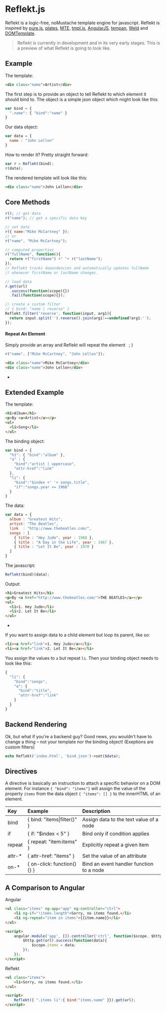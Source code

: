 # Reflekt.js

Reflekt is a logic-free, noMustache template engine for javascript. Reflekt is inspired by [pure.js](http://beebole.com/pure/), [plates](https://github.com/flatiron/plates/), [MTE](http://mootools.net/forge/p/moo_template_engine), [tmpl.js](https://zealdev.wordpress.com/2008/02/22/mootools-template-engine-a-new-approach/), [AngularJS](https://angularjs.org/), [tempan](https://github.com/watoki/tempan), [Weld](https://github.com/tmpvar/weld) and [DOMTemplate](http://camendesign.com/code/dom_templating).

> Reflekt is currently in development and in its very early stages. This is a preview of what Reflekt is going to look like.

## Example

The template:
```html
<div class="name">Artist</div>
```
The first step is to provide an object to tell Reflekt to which element it should bind to. The object is a simple json object which might look like this:

```js
var bind = {
  ".name": { "bind":"name" }
}
```

Our data object:
```js
var data = {
  name : "John Lellon"
}
```

How to render it? Pretty straight forward:
```js
var r = Reflekt(bind);
r(data);
```

The rendered template will look like this:
```html
<div class="name">John Lellon</div>
```


## Core Methods

```js
r(); // get data
r("name"); // get a specific data key

// set data
r({ name:"Mike McCartney" }); 
// or
r("name", "Mike McCartney");

// computed properties
r("fullName", function(){
  return r("firstName") +" "+ r("lastName");
});
// Reflekt tracks dependencies and automatically updates fullName
// whenever firstName or lastName changes.

// load data
r.get(url)
  .success(function(scope){})
  .fail(function(scope){});

// create a custom filter
// { bind: "name | reverse" }
Reflekt.filter('reverse', function(input, arg1){
  return input.split('').reverse().join(arg1!==undefined?arg1:'');
});
```


#### Repeat An Element

Simply provide an array and Reflekt will repeat the element &nbsp; ; )

```js
r("name", ["Mike McCartney", "John Lellon"]);
```

```html
<div class="name">Mike McCartney</div>
<div class="name">John Lellon</div>
```
-

## Extended Example

The template:
```html
<h1>Album</h1>
<p>By <a>Artist</a></p>
<ul>
  <li>Song</li>
</ul>
```

The binding object:
```js
var bind = {
  "h1": { "bind":"album" },
  "a" : { 
    "bind":"artist | uppercase", 
    "attr-href":"link" 
  },
  "li": { 
    "bind":"$index +' '+ songs.title", 
    "if":"songs.year <= 1968"
  }
}
```

The data:
```js
var data = {
  album : "Greatest Hits",
  artist: "The Beatles",
  link  : "http://www.thebeatles.com/",
  songs : [
    { title : "Hey Jude", year : 1968 },
    { title : "A Day in the Life", year : 1967 },
    { title : "Let It Be", year : 1970 }
  ]
}
```

The javascript:
```js
Reflekt(bind)(data);
```

Output:
```html
<h1>Greatest Hits</h1>
<p>By <a href="http://www.thebeatles.com/">THE BEATLES</a></p>
<ul>
  <li>1. Hey Jude</li>
  <li>2. Let It Be</li>
</ul>
```
-

If you want to assign data to a child element but loop its parent, like so:

```html
<li><a href="link">1. Hey Jude</a></li>
<li><a href="link">2. Let It Be</a></li>
```
You assign the values to `a` but repeat `li`. Then your binding object needs to look like this:
```js
{
  "li": {
    "bind":"songs",
    "a": { 
      "bind":"title", 
      "attr-href":"link" 
    }
  }
}
```

## Backend Rendering

Ok, but what if you're a backend guy? Good news, you wouldn't have to change a thing – not your template nor the binding object! (Exeptions are custom filters)

```php
echo Reflekt('index.html', 'bind.json')->set($data);
```

## Directives

A directive is basically an instruction to attach a specific behavior on a DOM element. For instance `{ "bind": "items"}` will assign the value of the property `items` from the data object `{ "items": [] }` to the innerHTML of an element.

|Key    |Example|Description|
|:------|:------|:----------|
|bind   |{ bind: "items\|filter()" }|Assign data to the text value of a node| 
|if     |{ if: "$index < 5" }|Bind only if condition applies|
|repeat |{ repeat: "item:items" }|Explicitly repeat a given item|
|attr-* |{ attr-href: "items" }|Set the value of an attribute|
|on-*   |{ on-click: function(){} }|Bind an event handler function to a node|


## A Comparison to Angular

Angular

```html
<ul class="items" ng-app="app" ng-controller="ctrl">
	<li ng-if="!items.length">Sorry, no items found.</li>
	<li ng-repeat="item in items">{{item.name}}</li>
</ul>

<script>
	angular.module('app', []).controller('ctrl', function($scope, $http){
		$http.get(url).success(function(data){
			$scope.items = data;
		});
	});
</script>
```

Reflekt

```html
<ul class="items">
	<li>Sorry, no items found.</li>
</ul>

<script>
	Reflekt({ ".items li":{ bind:"items.name" }}).get(url);
</script>
```
